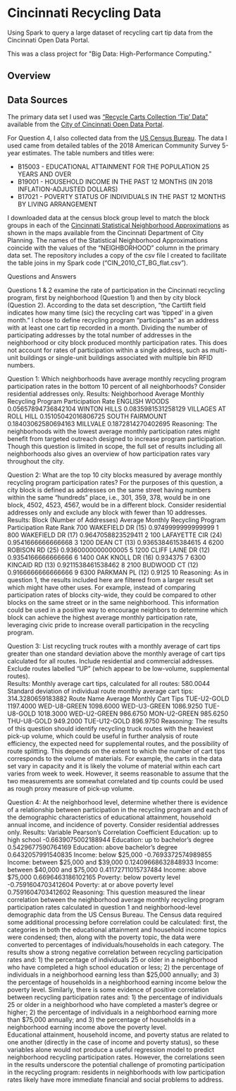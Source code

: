 # Cincinnati Recycling Data

Using Spark to query a large dataset of recycling cart tip data from the Cincinnati Open Data Portal.

This was a class project for "Big Data: High-Performance Computing."

## Overview

## Data Sources
The primary data set I used was [“Recycle Carts Collection ‘Tip’ Data”](https://data.cincinnati-oh.gov/Thriving-Neighborhoods/Recycle-Carts-Collection-Tip-Data/3kem-bs7v) available from the [City of Cincinnati Open Data Portal](https://data.cincinnati-oh.gov/).

For Question 4, I also collected data from the [US Census Bureau](https://data.census.gov/). The data I used came from detailed tables of the 2018 American Community Survey 5-year estimates.  The table numbers and titles were:

*	B15003 - EDUCATIONAL ATTAINMENT FOR THE POPULATION 25 YEARS AND OVER
*	B19001 - HOUSEHOLD INCOME IN THE PAST 12 MONTHS (IN 2018 INFLATION-ADJUSTED DOLLARS)
*	B17021 - POVERTY STATUS OF INDIVIDUALS IN THE PAST 12 MONTHS BY LIVING ARRANGEMENT

I downloaded data at the census block group level to match the block groups in each of the [Cincinnati Statistical Neighborhood Approximations](https://www.cincinnati-oh.gov/planning/maps-and-data/census-demographics/2010-census/) as shown in the maps available from the Cincinnati Department of City Planning. The names of the Statistical Neighborhood Approximations coincide with the values of the “NEIGHBORHOOD” column in the primary data set. The repository includes a copy of the csv file I created to facilitate the table joins in my Spark code (“CIN_2010_CT_BG_flat.csv”).

Questions and Answers

Questions 1 & 2 examine the rate of participation in the Cincinnati recycling program, first by neighborhood (Question 1) and then by city block (Question 2).  According to the data set description, “the Cartlift field indicates how many time (sic) the recycling cart was ‘tipped’ in a given month.”  I chose to define recycling program “participants” as an address with at least one cart tip recorded in a month. Dividing the number of participating addresses by the total number of addresses in the neighborhood or city block produced monthly participation rates.  This does not account for rates of participation within a single address, such as multi-unit buildings or single-unit buildings associated with multiple bin RFID numbers.

Question 1: Which neighborhoods have average monthly recycling program participation rates in the bottom 10 percent of all neighborhoods? Consider residential addresses only.
Results: 
Neighborhood	Average Monthly Recycling Program Participation Rate
ENGLISH WOODS	0.05657894736842104
WINTON HILLS	0.0835981531258129
VILLAGES AT ROLL HILL	0.15105042016806725
SOUTH FAIRMOUNT	0.18403062580694163
MILLVALE	0.1872814270402695
Reasoning: 
The neighborhoods with the lowest average monthly participation rates might benefit from targeted outreach designed to increase program participation.  Though this question is limited in scope, the full set of results including all neighborhoods also gives an overview of how participation rates vary throughout the city. 

Question 2: What are the top 10 city blocks measured by average monthly recycling program participation rates?  For the purposes of this question, a city block is defined as addresses on the same street having numbers within the same “hundreds” place, i.e., 301, 359, 378, would be in one block, 4502, 4523, 4567, would be in a different block.  Consider residential addresses only and exclude any block with fewer than 10 addresses.
Results:
Block (Number of Addresses)	Average Monthly Recycling Program Participation Rate	Rank
700 WAKEFIELD DR (15)	0.9749999999999999	1
800 WAKEFIELD DR (17)	0.9647058823529411	2
100 LAFAYETTE CIR (24)	0.9541666666666668	3
1200 DEAN CT (13)	0.9365384615384615	4
6200 ROBISON RD (25)	0.9360000000000005	5
1200 CLIFF LAINE DR (12)	0.9354166666666666	6
1400 OAK KNOLL DR (16)	0.934375	7
6300 KINCAID RD (13)	0.9211538461538462	8
2100 BUDWOOD CT (12)	0.9166666666666666	9
6300 PARKMAN PL (12)	0.9125	10
Reasoning: 
As in question 1, the results included here are filtered from a larger result set which might have other uses.  For example, instead of comparing participation rates of blocks city-wide, they could be compared to other blocks on the same street or in the same neighborhood. This information could be used in a positive way to encourage neighbors to determine which block can achieve the highest average monthly participation rate, leveraging civic pride to increase overall participation in the recycling program.

Question 3: List recycling truck routes with a monthly average of cart tips greater than one standard deviation above the monthly average of cart tips calculated for all routes.  Include residential and commercial addresses.  Exclude routes labelled “UP” (which appear to be low-volume, supplemental routes).  
Results:
Monthly average cart tips, calculated for all routes: 580.0044
Standard deviation of individual route monthly average cart tips: 314.3280659183882
Route Name	Average Monthly Cart Tips
TUE-U2-GOLD	1197.4000
WED-U8-GREEN	1098.6000
WED-U3-GREEN	1086.9250
TUE-U8-GOLD	1018.3000
WED-U2-GREEN	986.6750
MON-U2-GREEN	985.6250
THU-U8-GOLD	949.2000
TUE-U12-GOLD	896.9750
Reasoning:
The results of this question should identify recycling truck routes with the heaviest pick-up volume, which could be useful in further analysis of route efficiency, the expected need for supplemental routes, and the possibility of route splitting. This depends on the extent to which the number of cart tips corresponds to the volume of materials.  For example, the carts in the data set vary in capacity and it is likely the volume of material within each cart varies from week to week.  However, it seems reasonable to assume that the two measurements are somewhat correlated and tip counts could be used as rough proxy measure of pick-up volume. 

Question 4: At the neighborhood level, determine whether there is evidence of a relationship between participation in the recycling program and each of the demographic characteristics of educational attainment, household annual income, and incidence of poverty.  Consider residential addresses only.
Results:
Variable 	Pearson’s Correlation Coefficient
Education: up to high school	-0.6639075002188944
Education: up to bachelor’s degree	0.5429677590764169
Education: above bachelor’s degree	0.6432057991540835
Income: below $25,000	-0.7693372574989855
Income: between $25,000 and $39,000 	0.12409668632848933
Income: between $40,000 and $75,000	0.41172711015737484
Income: above $75,000	0.6696463186102165
Poverty: below poverty level	-0.7591604703412604
Poverty: at or above poverty level	0.7591604703412602
Reasoning: 
This question measured the linear correlation between the neighborhood average monthly recycling program participation rates calculated in question 1 and neighborhood-level demographic data from the US Census Bureau.  The Census data required some additional processing before correlation could be calculated: first, the categories in both the educational attainment and household income topics were condensed; then, along with the poverty topic, the data were converted to percentages of individuals/households in each category.
The results show a strong negative correlation between recycling participation rates and: 1) the percentage of individuals 25 or older in a neighborhood who have completed a high school education or less; 2) the percentage of individuals in a neighborhood earning less than $25,000 annually; and 3) the percentage of households in a neighborhood earning income below the poverty level.  Similarly, there is some evidence of positive correlation between recycling participation rates and: 1) the percentage of individuals 25 or older in a neighborhood who have completed a master’s degree or higher; 2) the percentage of individuals in a neighborhood earning more than $75,000 annually; and 3) the percentage of households in a neighborhood earning income above the poverty level.  
Educational attainment, household income, and poverty status are related to one another (directly in the case of income and poverty status), so these variables alone would not produce a useful regression model to predict neighborhood recycling participation rates.  However, the correlations seen in the results underscore the potential challenge of promoting participation in the recycling program: residents in neighborhoods with low participation rates likely have more immediate financial and social problems to address.

